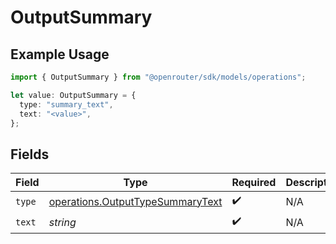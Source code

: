 # OutputSummary

## Example Usage

```typescript
import { OutputSummary } from "@openrouter/sdk/models/operations";

let value: OutputSummary = {
  type: "summary_text",
  text: "<value>",
};
```

## Fields

| Field                                                                                | Type                                                                                 | Required                                                                             | Description                                                                          |
| ------------------------------------------------------------------------------------ | ------------------------------------------------------------------------------------ | ------------------------------------------------------------------------------------ | ------------------------------------------------------------------------------------ |
| `type`                                                                               | [operations.OutputTypeSummaryText](../../models/operations/outputtypesummarytext.md) | :heavy_check_mark:                                                                   | N/A                                                                                  |
| `text`                                                                               | *string*                                                                             | :heavy_check_mark:                                                                   | N/A                                                                                  |